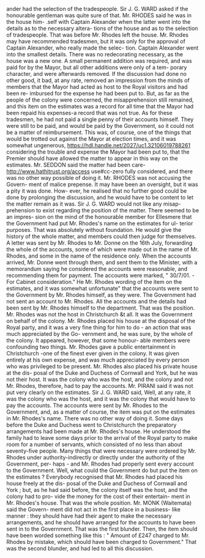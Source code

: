 ander had the selection of the tradespeople. Sir J. G. WARD asked if the honourable gentleman was quite sure of that. Mr. RHODES said he was in the house him- .self with Captain Alexander when the latter went into the details as to the necessary altera- tions of the house and as to the selection of tradespeople. That was before Mr. Rhodes left the house. Mr. Rhodes may have recommended tradesmen, but it was only for the approval of Captain Alexander, who really made the selec- tion. Captain Alexander went into the smallest details. There was no redecorating necessary, as the house was a new one. A small permanent addition was required, and was paid for by the Mayor, but all other additions were only of a tem- porary character, and were afterwards removed. If the discussion had done no other good, it bad, at any rate, removed an impression from the minds of members that the Mayor had acted as host to the Royal visitors and had been re- imbursed for the expense he had been put to. But, as far as the people of the colony were concerned, the misapprehension still remained, and this item on the estimates was a record for all time that the Mayor had been repaid his expenses-a record that was not true. As for these tradesmen, he had not paid a single penny of their accounts himself. They were still to be paid, and would be paid by the Government, so it could not be a matter of reimbursement. This was, of course, one of the things that would be trotted out against the Mayor at election times, and it was somewhat ungenerous, https://hdl.handle.net/2027/uc1.32106019788261 considering the trouble and expense the Mayor had been put to, that the Premier should have allowed the matter to appear in this way on the estimates. Mr. SEDDON said the matter had been care- http://www.hathitrust.org/access use#cc-zero fully considered, and there was no other way possible of doing it. Mr. RHODES was not accusing the Govern- ment of malice prepense. It may have been an oversight, but it was a pity it was done. How- ever, he realised that no further good could be done by prolonging the discussion, and he would have to be content to let the matter remain as it was. Sir J. G. WARD would not like any misap- prehension to exist regarding the position of the matter. There seemed to be an impres- sion on the mind of the honourable member for Ellesmere that the Government had put Mr. Rhodes's name on the estimates for ul- terior purposes. That was absolutely without foundation. He would give the history of the whole matter, and members could then judge for themselves. A letter was sent by Mr. Rhodes to Mr. Donne on the 16th July, forwarding the whole of the accounts, some of which were made out in the name of Mr. Rhodes, and some in the name of the residence only. When the accounts arrived, Mr. Donne went through them, and sent them to the Minister, with a memorandum saying he considered the accounts were reasonable, and recommending them for payment. The accounts were marked, " 30/7/01. - For Cabinet consideration." He Mr. Rhodes wording of the item on the estimates, and it was somewhat unfortunate" that the accounts were sent to the Government by Mr. Rhodes himself, as they were. The Government had not sent an account to Mr. Rhodes. All the accounts and the details had been sent by Mr. Rhodes himself to the department. That was the position. Mr. Rhodes was not the host in Christchurch &t all. It was the Government on behalf of the colony. Mr. Rhodes placed his house at the disposal of the Royal party, and it was a very fine thing for him to do - an action that was much appreciated by the Go- vernment and, he was sure, by the whole of the colony. It appeared, however, that some honour- able members were confounding two things. Mr. Rhodes gave a public entertainment in Christchurch -one of the finest ever given in the colony. It was given entirely at his own expense, and was much appreciated by every person who was privileged to be present. Mr. Rhodes also placed his private house at the dis- posal of the Duke and Duchess of Cornwall and York, but he was not their host. It was the colony who was the host, and the colony and not Mr. Rhodes, therefore, had to pay the accounts. Mr. PIRANI said it was not put very clearly on the estimates. Sir J. G. WARD said, Well, at any rate, it was the colony who was the host, and it was the colony that would have to pay the accounts. The accounts were sent by Mr. Rhodes to the Government, and, as a matter of course, the item was put on the estimates in Mr. Rhodes's name. There was no other way of doing it. Some days before the Duke and Duchess went to Christchurch the preparatory arrangements had been made at Mr. Rhodes's house. He understood the family had to leave some days prior to the arrival of the Royal party to make room for a number of servants, which consisted of no less than about seventy-five people. Many things that were necessary were ordered by Mr. Rhodes under authority-indirectly or directly under the authority of the Government, per- haps - and Mr. Rhodes had properly sent every account to the Government. Well, what could the Government do but put the item on the estimates ? Everybody recognised that Mr. Rhodes had placed his house freely at the dis- posal of the Duke and Duchess of Cornwall and York ; but, as he had said before, the colony itself was the host, and the colony had to pro- vide the money for the cost of their entertain- ment in Mr. Rhodes's house. That was the whole position. Mr. MONK (Waitemata) said the Govern- ment did not act in the first place in a business- like manner : they should have had their agent to make the necessary arrangements, and he should have arranged for the accounts to have been sent in to the Government. That was the first blunder. Then, the item should have been worded something like this : " Amount of £247 charged to Mr. Rhodes by mistake, which should have been charged to Government." That was the second blunder, and had led to all this discussion. 